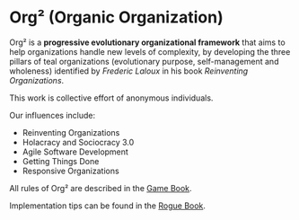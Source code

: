 Org² (Organic Organization)
===========================
Org² is a **progressive evolutionary organizational framework** that aims to help organizations handle new levels of complexity, by developing the three pillars of teal organizations (evolutionary purpose, self-management and wholeness) identified by *Frederic Laloux* in his book *Reinventing Organizations*. 

This work is collective effort of anonymous individuals.

Our influences include:
- Reinventing Organizations
- Holacracy and Sociocracy 3.0
- Agile Software Development
- Getting Things Done
- Responsive Organizations

All rules of Org² are described in the [Game Book](https://github.com/blithestluster/org2/blob/master/game-book.md). 

Implementation tips can be found in the [Rogue Book](https://github.com/blithestluster/org2/blob/master/rogue-book.md).
